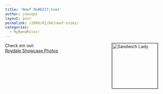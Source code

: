 ```yaml
---
title: 'Newf O&#8217;toes'
author: joesepi
layout: post
permalink: /2008/01/04/newf-otoes/
categories:
  - MyBandRules!
---
```

<a href="http://www.joesepi.com/gallery/v/shows/roydale-showcase/" title="Roydale Showcase Photos" target="_blank"><img src="http://www.joesepi.com/gallery/d/5814-4/sandwich.jpg" alt="Sandwich Lady" style="border: 1px solid #000000; margin: 0pt 0pt 15px 15px" align="right" height="150" width="150" /></a>Check em out:  
<a href="http://www.joesepi.com/gallery/v/shows/roydale-showcase/" title="Roydale Showcase Photos" target="_blank">Roydale Showcase Photos</a>  
<br clear="all" />